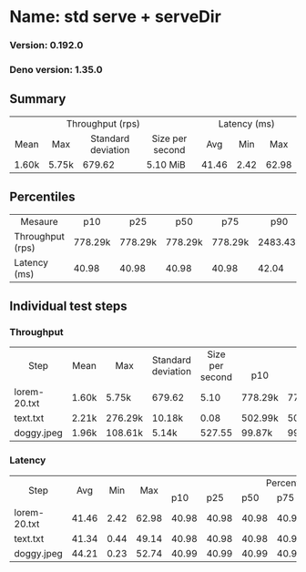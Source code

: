 # Name: std serve + serveDir 
  
  ### Version: 0.192.0
  ### Deno version: 1.35.0

## Summary
<table>
<tr>
    <td align="center" colspan="4">Throughput (rps)</td>
    <td align="center" colspan="3">Latency (ms)</td>
</tr>
<tr>
    <td align="center">Mean</td>
    <td align="center">Max</td>
    <td align="center">Standard deviation</td>
    <td align="center">Size per second</td>
    <td align="center">Avg</td>
    <td align="center">Min</td>
    <td align="center">Max</td>
</tr>
<tr>
    <td>1.60k</td>
    <td>5.75k</td>
    <td>679.62</td>
    <td>5.10 MiB</td>
    <td>41.46</td>
    <td>2.42</td>
    <td>62.98</td>
</tr>
</table>

## Percentiles

<table>
<tr>
  <td align="center">Mesaure</td>
  <td align="center">p10</td>
  <td align="center">p25</td>
  <td align="center">p50</td>
  <td align="center">p75</td>
  <td align="center">p90</td>
  <td align="center">p95</td>
  <td align="center">p99</td>
</tr>
<tr>
  <td>Throughput (rps)</td>
  <td>778.29k</td>
  <td>778.29k</td>
  <td>778.29k</td>
  <td>778.29k</td>
  <td>2483.43k</td>
  <td>2738.06k</td>
  <td>3598.97k</td>
</tr>
<tr>
  <td>Latency (ms)</td>
  <td>40.98</td>
  <td>40.98</td>
  <td>40.98</td>
  <td>40.98</td>
  <td>42.04</td>
  <td>42.99</td>
  <td>43.05</td>
</tr>
</table>

## Individual test steps

### Throughput

<table>
<tr>
  <td align="center" rowspan="2">Step</td>
  <td align="center" rowspan="2">Mean</td>
  <td align="center" rowspan="2">Max</td>
  <td align="center" rowspan="2">Standard deviation</td>
  <td align="center" rowspan="2">Size per second</td>
  <td align="center" colspan="7">Percentiles</td>
</tr>
<tr>
  <!-- still Step -->
  <!-- still Mean -->
  <!-- still Max -->
  <!-- still Standard deviation -->
  <!-- still Size per second -->
  <td align="center">p10</td>
  <td align="center">p25</td>
  <td align="center">p50</td>
  <td align="center">p75</td>
  <td align="center">p90</td>
  <td align="center">p95</td>
  <td align="center">p99</td>
</tr>
<tr>
  <td>lorem-20.txt</td>
  <td>1.60k</td>
  <td>5.75k</td>
  <td>679.62</td>
  <td>5.10</td>
  <td>778.29k</td>
  <td>778.29k</td>
  <td>778.29k</td>
  <td>778.29k</td>
  <td>2483.43k</td>
  <td>2738.06k</td>
  <td>3598.97k</td>
</tr><tr>
  <td>text.txt</td>
  <td>2.21k</td>
  <td>276.29k</td>
  <td>10.18k</td>
  <td>0.08</td>
  <td>502.99k</td>
  <td>502.99k</td>
  <td>502.99k</td>
  <td>502.99k</td>
  <td>2850.94k</td>
  <td>3486.18k</td>
  <td>7079.17k</td>
</tr><tr>
  <td>doggy.jpeg</td>
  <td>1.96k</td>
  <td>108.61k</td>
  <td>5.14k</td>
  <td>527.55</td>
  <td>99.87k</td>
  <td>99.87k</td>
  <td>99.87k</td>
  <td>99.87k</td>
  <td>4880.44k</td>
  <td>6023.16k</td>
  <td>16031.85k</td>
</tr></table>

### Latency

<table>
<tr>
  <td align="center" rowspan="2">Step</td>
  <td align="center" rowspan="2">Avg</td>
  <td align="center" rowspan="2">Min</td>
  <td align="center" rowspan="2">Max</td>
  <td align="center" colspan="7">Percentiles</td>
</tr>
<tr>
  <!-- still Avg -->
  <!-- still Min -->
  <!-- still Max -->
  <td>p10</td>
  <td>p25</td>
  <td>p50</td>
  <td>p75</td>
  <td>p90</td>
  <td>p95</td>
  <td>p99</td>
</tr>
<tr>
  <td>lorem-20.txt</td>
  <td>41.46</td>
  <td>2.42</td>
  <td>62.98</td>
  <td>40.98</td>
  <td>40.98</td>
  <td>40.98</td>
  <td>40.98</td>
  <td>42.04</td>
  <td>42.99</td>
  <td>43.05</td>
</tr><tr>
  <td>text.txt</td>
  <td>41.34</td>
  <td>0.44</td>
  <td>49.14</td>
  <td>40.98</td>
  <td>40.98</td>
  <td>40.98</td>
  <td>40.98</td>
  <td>42.06</td>
  <td>42.98</td>
  <td>43.93</td>
</tr><tr>
  <td>doggy.jpeg</td>
  <td>44.21</td>
  <td>0.23</td>
  <td>52.74</td>
  <td>40.99</td>
  <td>40.99</td>
  <td>40.99</td>
  <td>40.99</td>
  <td>48.96</td>
  <td>49.53</td>
  <td>50.92</td>
</tr></table>